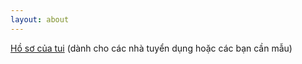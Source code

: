 ```yaml
---
layout: about
---
```


[Hồ sơ của tui](./ToTuanDungCV.pdf) (dành cho các nhà tuyển dụng hoặc các bạn cần mẫu)